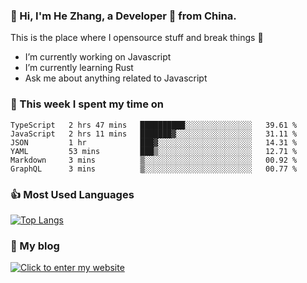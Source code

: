 ### 👋 Hi, I'm He Zhang, a Developer 🚀 from China.

This is the place where I opensource stuff and break things :rofl:

- I’m currently working on Javascript
- I’m currently learning Rust
- Ask me about anything related to Javascript

### 💪 This week I spent my time on 
<!--START_SECTION:waka-->

```text
TypeScript   2 hrs 47 mins   ██████████░░░░░░░░░░░░░░░   39.61 %
JavaScript   2 hrs 11 mins   ███████▓░░░░░░░░░░░░░░░░░   31.11 %
JSON         1 hr            ███▓░░░░░░░░░░░░░░░░░░░░░   14.31 %
YAML         53 mins         ███▒░░░░░░░░░░░░░░░░░░░░░   12.71 %
Markdown     3 mins          ▒░░░░░░░░░░░░░░░░░░░░░░░░   00.92 %
GraphQL      3 mins          ▒░░░░░░░░░░░░░░░░░░░░░░░░   00.77 %
```

<!--END_SECTION:waka-->

### 👍 Most Used Languages
[![Top Langs](https://github-readme-stats.vercel.app/api/top-langs/?username=zhanghecool&layout=compact)](https://zhanghe.cool)

### 🌈 My blog 
[![Click to enter my website](https://cdn.jsdelivr.net/gh/zhanghecool/assets/images/gif/zhanghecools.gif)](https://zhanghe.cool)
